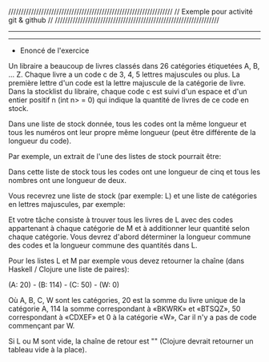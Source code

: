 /////////////////////////////////////////////////////////////////
// 				Exemple pour activité git & github             //
/////////////////////////////////////////////////////////////////

*****************************************************************
*****************************************************************

* Enoncé de l'exercice

Un libraire a beaucoup de livres classés dans 26 catégories étiquetées A, B, ... Z. Chaque livre a un code c de 3, 4, 5 lettres majuscules ou plus. La première lettre d'un code est la lettre majuscule de la catégorie de livre. Dans la stocklist du libraire, chaque code c est suivi d'un espace et d'un entier positif n (int n> = 0) qui indique la quantité de livres de ce code en stock.

Dans une liste de stock donnée, tous les codes ont la même longueur et tous les numéros ont leur propre même longueur (peut être différente de la longueur du code).

Par exemple, un extrait de l'une des listes de stock pourrait être:

Dans cette liste de stock tous les codes ont une longueur de cinq et tous les nombres ont une longueur de deux.

Vous recevrez une liste de stock (par exemple: L) et une liste de catégories en lettres majuscules, par exemple:

Et votre tâche consiste à trouver tous les livres de L avec des codes appartenant à chaque catégorie de M et à additionner leur quantité selon chaque catégorie. Vous devrez d'abord déterminer la longueur commune des codes et la longueur commune des quantités dans L.

Pour les listes L et M par exemple vous devez retourner la chaîne (dans Haskell / Clojure une liste de paires):

  (A: 20) - (B: 114) - (C: 50) - (W: 0)

Où A, B, C, W sont les catégories, 20 est la somme du livre unique de la catégorie A, 114 la somme correspondant à «BKWRK» et «BTSQZ», 50 correspondant à «CDXEF» et 0 à la catégorie «W», Car il n'y a pas de code commençant par W.

Si L ou M sont vide, la chaîne de retour est "" (Clojure devrait retourner un tableau vide à la place).